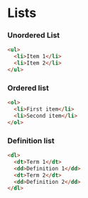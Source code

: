 # Lists

### Unordered List

```html
<ul>
  <li>Item 1</li>
  <li>Item 2</li>
</ul>
```

### Ordered list

```html
<ol>
  <li>First item</li>
  <li>Second item</li>
</ol>
```

### Definition list

```html
<dl>
  <dt>Term 1</dt>
  <dd>Definition 1</dd>
  <dt>Term 2</dt>
  <dd>Definition 2</dd>
</dl>
```
